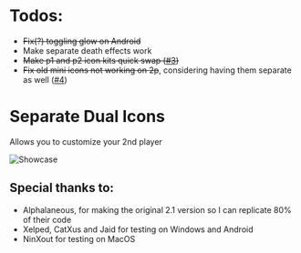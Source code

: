 # Todos:
- ~~Fix(?) toggling glow on Android~~
- Make separate death effects work
- ~~Make p1 and p2 icon kits quick swap ([#3](https://github.com/Weebifying/separate-dual-icons-geode/issues/3))~~
- ~~Fix old mini icons not working on 2p~~, considering having them separate as well ([#4](https://github.com/Weebifying/separate-dual-icons-geode/issues/4))

# Separate Dual Icons

Allows you to customize your 2nd player

![Showcase](weebify.separate_dual_icons/image.png)

## Special thanks to:
- Alphalaneous, for making the original 2.1 version so I can replicate 80% of their code
- Xelped, CatXus and Jaid for testing on Windows and Android
- NinXout for testing on MacOS
